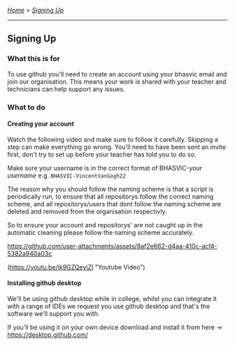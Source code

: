 *[Home](https://github.com/BHASVIC-CompSci/.github/blob/main/profile/README.md) > [Signing Up](./signingUp.md)*

---

## Signing Up

### What this is for
To use github you'll need to create an account using your bhasvic email and join our organisation. This means your work is shared with your teacher and technicians can help support any issues.

### What to do
#### Creating your account
Watch the following video and make sure to follow it carefully. Skipping a step can make everything go wrong. You'll need to have been sent an invite first, don't try to set up before your teacher has told you to do so.

Make sure your username is in the correct format of BHASVIC-*your username* e.g. `BHASVIC-VincentVanGogh22`

The reason why you should follow the naming scheme is that a script is periodically run, to ensure that all repositorys follow the correct naming scheme, and all repositorys/users that dont follow the naming scheme are deleted and removed from the organisation respectivly.

So to ensure your account and repositorys' are not caught up in the automatic cleaning please follow the naming scheme accurately.


https://github.com/user-attachments/assets/8af2e662-d4aa-410c-acf4-5382a940a03c


(https://youtu.be/jk9GZQeyiZI "Youtube Video")

#### Installing github desktop
We'll be using github desktop while in college, whilst you can integrate it with a range of IDEs we request you use github desktop and that's the software we'll support you with.

If you'll be using it on your own device download and install it from here -> https://desktop.github.com/
